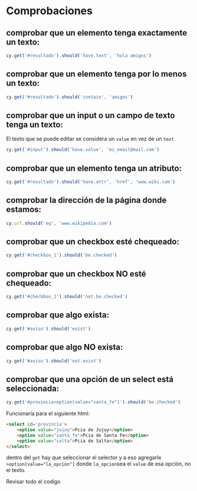 # Comprobaciones

## comprobar que un elemento tenga exactamente un texto:
```js
cy.get('#resultado').should('have.text', 'hola amigos')
```
## comprobar que un elemento tenga por lo menos un texto:
```js
cy.get('#resultado').should('contain', 'amigos')
```
## comprobar que un input o un campo de texto tenga un texto:

El texto que se puede editar se considera un `value` en vez de un `text`
```js
cy.get('#input').should('have.value', 'mi_email@mail.com')
```

## comprobar que un elemento tenga un atributo:
```js
cy.get('#resultado').should('have.attr', 'href', 'www.wiki.com')
```
## comprobar la dirección de la página donde estamos:
```js
cy.url.should('eq', 'www.wikipedia.com')
```

## comprobar que un checkbox esté chequeado:
```js
cy.get('#checkbox_1').should('be.checked')
```

## comprobar que un checkbox NO esté chequeado:
```js
cy.get('#checkbox_1').should('not.be.checked')
```

## comprobar que algo exista:
```js
cy.get('#aviso').should('exist')
```
## comprobar que algo NO exista:
```js
cy.get('#aviso').should('not.exist')
```

## comprobar que una opción de un select está seleccionada:
 ```js
cy.get('#provincia>option[value="santa_fe"]').should('be.checked')
```
Funcionaría para el siguiente html:
```html
<select id='provincia'>
    <option value="jujuy">Pcia de Jujuy</option>
    <option value="santa_fe">Pcia de Santa Fe</option>
    <option value="salta">Pcia de Salta</option>
</select>
```

dentro del `get` hay que seleccionar el selector y a eso agregarle `>option[value="la_opcion"]` donde `la_opcion`sea el `value` de esa opción, no el texto.

Revisar todo el codigo

